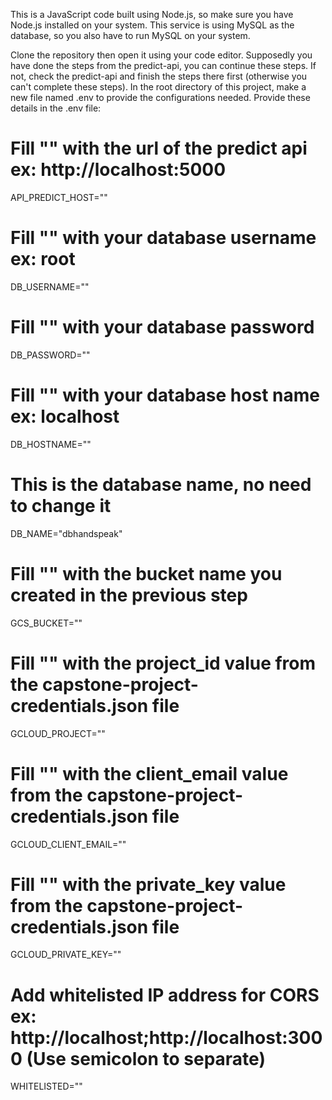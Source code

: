 This is a JavaScript code built using Node.js, so make sure you have Node.js installed on your system.
This service is using MySQL as the database, so you also have to run MySQL on your system.

Clone the repository then open it using your code editor.
Supposedly you have done the steps from the predict-api, you can continue these steps. If not, check the predict-api and finish the steps there first (otherwise you can't complete these steps).
In the root directory of this project, make a new file named .env to provide the configurations needed.
Provide these details in the .env file:

# Fill "" with the url of the predict api ex: http://localhost:5000
API_PREDICT_HOST=""
# Fill "" with your database username ex: root
DB_USERNAME=""
# Fill "" with your database password
DB_PASSWORD=""
# Fill "" with your database host name ex: localhost
DB_HOSTNAME=""
# This is the database name, no need to change it
DB_NAME="dbhandspeak"
# Fill "" with the bucket name you created in the previous step
GCS_BUCKET=""
# Fill "" with the project_id value from the capstone-project-credentials.json file
GCLOUD_PROJECT=""
# Fill "" with the client_email value from the capstone-project-credentials.json file
GCLOUD_CLIENT_EMAIL=""
# Fill "" with the private_key value from the capstone-project-credentials.json file
GCLOUD_PRIVATE_KEY=""
# Add whitelisted IP address for CORS ex: http://localhost;http://localhost:3000 (Use semicolon to separate)
WHITELISTED=""
